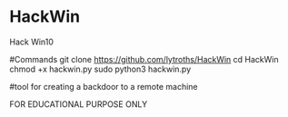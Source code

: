 # HackWin
Hack Win10

#Commands 
git clone https://github.com/lytroths/HackWin 
cd HackWin
chmod +x hackwin.py
sudo python3 hackwin.py

#tool for creating a backdoor to a remote machine

FOR EDUCATIONAL PURPOSE ONLY
